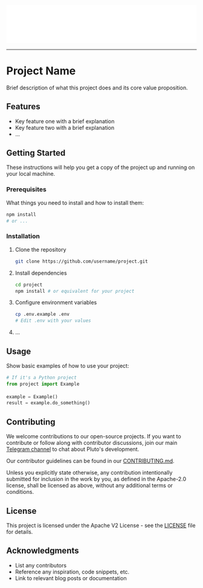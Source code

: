 ![Pluto Logo](assets/Pluto%20Logo_White.svg)

---

# Project Name

Brief description of what this project does and its core value proposition.

## Features

- Key feature one with a brief explanation
- Key feature two with a brief explanation
- ...

## Getting Started

These instructions will help you get a copy of the project up and running on your local machine.

### Prerequisites

What things you need to install and how to install them:

```bash
npm install 
# or ...
```

### Installation

1. Clone the repository
   ```bash
   git clone https://github.com/username/project.git
   ```

2. Install dependencies
   ```bash
   cd project
   npm install # or equivalent for your project
   ```

3. Configure environment variables
   ```bash
   cp .env.example .env
   # Edit .env with your values
   ```

4. ...

## Usage

Show basic examples of how to use your project:

```python
# If it's a Python project
from project import Example

example = Example()
result = example.do_something()
```

## Contributing

We welcome contributions to our open-source projects. If you want to contribute or follow along with contributor discussions, join our main [Telegram channel](https://t.me/pluto_xyz/1) to chat about Pluto's development.

Our contributor guidelines can be found in our [CONTRIBUTING.md](https://github.com/pluto/.github/blob/main/profile/CONTRIBUTING.md).

Unless you explicitly state otherwise, any contribution intentionally submitted for inclusion in the work by you, as defined in the Apache-2.0 license, shall be licensed as above, without any additional terms or conditions.

## License

This project is licensed under the Apache V2 License - see the [LICENSE](LICENSE) file for details.

## Acknowledgments

- List any contributors
- Reference any inspiration, code snippets, etc.
- Link to relevant blog posts or documentation
